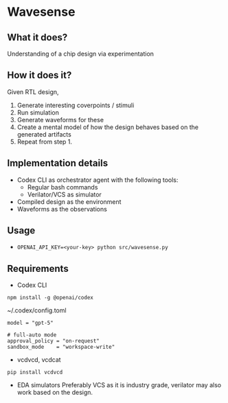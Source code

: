 # Wavesense

## What it does?

Understanding of a chip design via experimentation

## How it does it?

Given RTL design,

1. Generate interesting coverpoints / stimuli
2. Run simulation
3. Generate waveforms for these
4. Create a mental model of how the design behaves based on the generated artifacts
5. Repeat from step 1.

## Implementation details

- Codex CLI as orchestrator agent with the following tools:
  - Regular bash commands
  - Verilator/VCS as simulator
- Compiled design as the environment
- Waveforms as the observations

## Usage

- `OPENAI_API_KEY=<your-key> python src/wavesense.py`

## Requirements

- Codex CLI

```
npm install -g @openai/codex
```

~/.codex/config.toml

```
model = "gpt-5"

# full-auto mode
approval_policy = "on-request"
sandbox_mode    = "workspace-write"
```

- vcdvcd, vcdcat

```
pip install vcdvcd
```

- EDA simulators
  Preferably VCS as it is industry grade, verilator may also work based on the design.
